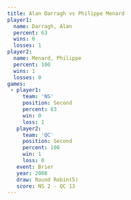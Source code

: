 ```yaml
---
title: Alan Darragh vs Philippe Menard
player1:                
  name: Darragh, Alan   
  percent: 63           
  wins: 0               
  losses: 1             
player2:                
  name: Menard, Philippe
  percent: 100          
  wins: 1               
  losses: 0             
games:
 - player1:          
     team: 'NS'      
     position: Second
     percent: 63     
     win: 0          
     loss: 1         
   player2:          
     team: 'QC'      
     position: Second
     percent: 100    
     win: 1          
     loss: 0         
   event: Brier        
   year: 2008          
   draw: Round Robin(5)
   score: NS 2 - QC 13 
---
```

